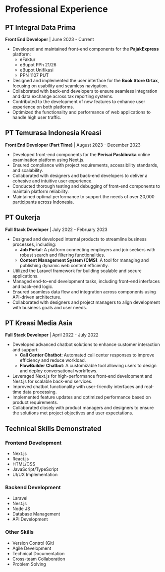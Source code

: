 # Professional Experience

## PT Integral Data Prima  
**Front End Developer** | June 2023 - Current  

- Developed and maintained front-end components for the **PajakExpress** platform:  
  - eFaktur  
  - eBupot PPh 21/26  
  - eBupot Unifikasi  
  - PPN 1107 PUT  
- Designed and implemented the user interface for the **Book Store Ortax**, focusing on usability and seamless navigation.  
- Collaborated with back-end developers to ensure seamless integration and data exchange across tax reporting systems.  
- Contributed to the development of new features to enhance user experience on both platforms.  
- Optimized the functionality and performance of web applications to handle high user traffic.  

## PT Temurasa Indonesia Kreasi  
**Front End Developer (Part Time)** | August 2023 - December 2023  

- Developed front-end components for the **Perisai Paskibraka** online examination platform using Next.js.  
- Ensured compliance with project requirements, accessibility standards, and scalability.  
- Collaborated with designers and back-end developers to deliver a cohesive and intuitive user experience.  
- Conducted thorough testing and debugging of front-end components to maintain platform reliability.  
- Maintained optimal performance to support the needs of over 20,000 participants across Indonesia.  

## PT Qukerja  
**Full Stack Developer** | July 2022 - February 2023  

- Designed and developed internal products to streamline business processes, including:  
  - **Job Portal**: A platform connecting employers and job seekers with robust search and filtering functionalities.  
  - **Content Management System (CMS)**: A tool for managing and publishing dynamic web content efficiently.  
- Utilized the Laravel framework for building scalable and secure applications.  
- Managed end-to-end development tasks, including front-end interfaces and back-end logic.  
- Ensured seamless data flow and integration across components using API-driven architecture.  
- Collaborated with designers and project managers to align development with business goals and user needs.  

## PT Kreasi Media Asia  
**Full Stack Developer** | April 2022 - July 2022  

- Developed advanced chatbot solutions to enhance customer interaction and support:  
  - **Call Center Chatbot**: Automated call center responses to improve efficiency and reduce workload.  
  - **FlowBuilder Chatbot**: A customizable tool allowing users to design and deploy conversational workflows.  
- Leveraged Next.js for high-performance front-end development and Nest.js for scalable back-end services.  
- Improved chatbot functionality with user-friendly interfaces and real-time data processing.  
- Implemented feature updates and optimized performance based on product requirements.  
- Collaborated closely with product managers and designers to ensure the solutions met project objectives and user expectations.  

## Technical Skills Demonstrated

### Frontend Development
- Next.js
- React.js
- HTML/CSS
- JavaScript/TypeScript
- UI/UX Implementation

### Backend Development
- Laravel
- Nest.js
- Node JS
- Database Management
- API Development

### Other Skills
- Version Control (Git)
- Agile Development
- Technical Documentation
- Cross-team Collaboration
- Problem Solving